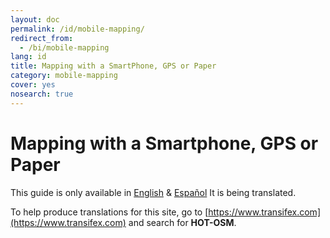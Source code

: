 ```yaml
---
layout: doc
permalink: /id/mobile-mapping/
redirect_from:
  - /bi/mobile-mapping
lang: id
title: Mapping with a SmartPhone, GPS or Paper
category: mobile-mapping
cover: yes
nosearch: true
---
```


Mapping with a Smartphone, GPS or Paper
=============================

This guide is only available in [English](/en/mobile-mapping/) & [Español](/es/mobile-mapping/) It is being translated.

To help produce translations for this site, go to [https://www.transifex.com](https://www.transifex.com) and search for **HOT-OSM**.
